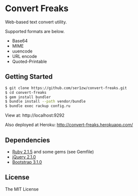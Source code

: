 # Convert Freaks

Web-based text convert utility.

Supported formats are below.

- Base64
- MIME
- uuencode
- URL encode
- Quoted-Printable

## Getting Started

```sh
$ git clone https://github.com/ser1zw/convert-freaks.git
$ cd convert-freaks
$ gem install bundler
$ bundle install --path vendor/bundle
$ bundle exec rackup config.ru
```

View at: http://localhost:9292

Also deployed at Heroku: http://convert-freaks.herokuapp.com/

## Dependencies

- [Ruby 2.1.5](http://www.ruby-lang.org/) and some gems (see Gemfile)
- [jQuery 2.1.0](http://jquery.com/)
- [Bootstrap 3.1.0](http://getbootstrap.com/)

## License

The MIT License

